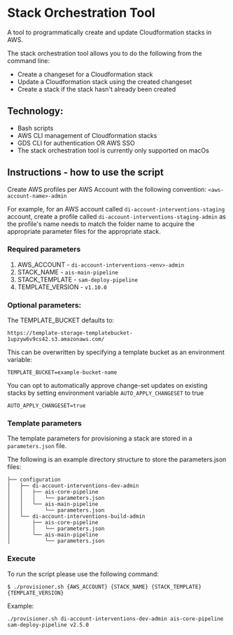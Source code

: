 # Stack Orchestration Tool

A tool to programmatically create and update Cloudformation stacks in AWS.

The stack orchestration tool allows you to do the following from the command line:
* Create a changeset for a Cloudformation stack
* Update a Cloudformation stack using the created changeset
* Create a stack if the stack hasn't already been created

## Technology:

* Bash scripts
* AWS CLI management of Cloudformation stacks
* GDS CLI for authentication OR AWS SSO
* The stack orchestration tool is currently only supported on macOs

## Instructions - how to use the script
Create AWS profiles per AWS Account with the following convention:
`<aws-account-name>-admin`

For example, for an AWS account called `di-account-interventions-staging` account,
create a profile called `di-account-interventions-staging-admin`
as the profile's name needs to match the folder name to acquire the appropriate parameter files for the appropriate stack.

### Required parameters
1. AWS_ACCOUNT - `di-account-interventions-<env>-admin`
2. STACK_NAME - `ais-main-pipeline`
3. STACK_TEMPLATE - `sam-deploy-pipeline`
4. TEMPLATE_VERSION - `v1.10.0`

### Optional parameters:

The TEMPLATE_BUCKET defaults to:

```
https://template-storage-templatebucket-1upzyw6v9cs42.s3.amazonaws.com/
```

This can be overwritten by specifying a template bucket as an environment variable:

```
TEMPLATE_BUCKET=example-bucket-name
```

You can opt to automatically approve change-set updates on existing stacks by setting environment variable `AUTO_APPLY_CHANGESET` to true

```
AUTO_APPLY_CHANGESET=true
```

### Template parameters

The template parameters for provisioning a stack are stored in a `parameters.json` file.

The following is an example directory structure to store the parameters.json files:

```
├── configuration
│   ├── di-account-interventions-dev-admin
│   │   ├── ais-core-pipeline
│   │   │   └── parameters.json
│   │   └── ais-main-pipeline
│   │       └── parameters.json
│   └── di-account-interventions-build-admin
│       ├── ais-core-pipeline
│       │   └── parameters.json
│       └── ais-main-pipeline
│           └── parameters.json
```

### Execute

To run the script please use the following command:

```
$ ./provisioner.sh {AWS_ACCOUNT} {STACK_NAME} {STACK_TEMPLATE} {TEMPLATE_VERSION}
```

Example:
```
./provisioner.sh di-account-interventions-dev-admin ais-core-pipeline sam-deploy-pipeline v2.5.0
```
